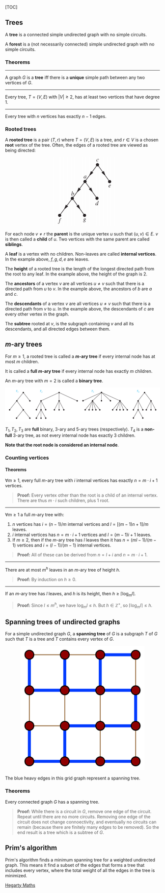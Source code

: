 [TOC]

## Trees

A **tree** is a connected simple undirected graph with no simple
circuits.

A **forest** is a (not necessarily connected) simple undirected
graph with no simple circuits.

### Theorems

---

A graph $G$ is a **tree** iff there is a **unique** simple path between any two vertices of $G$.

---

Every tree, $T=(V,E)$ with $|V| \geq 2$, has at least two vertices that have degree 1.

---

Every tree with $n$ vertices has exactly $n-1$ edges.

### Rooted trees

A **rooted tree** is a pair $(T,r)$ where $T=(V,E)$ is a tree, and $r \in V$ is a chosen **root** vertex of the tree. Often, the edges of a rooted tree are viewed as being directed:

<p style="text-align:center;">
  <img src="./assets/tree1.png" style="zoom:80%">
</p>

For each node $v \neq r$ the **parent** is the unique vertex $u$ such that $(u,v) \in E$. $v$ is then called a **child** of $u$. Two vertices with the same parent are called **siblings**.

A **leaf** is a vertex with no children. Non-leaves are called **internal vertices**. In the example above, $f, g, d, e$ are leaves.

The **height** of a rooted tree is the length of the longest directed path from the root to any leaf. In the example above, the height of the graph is $2$.

The **ancestors** of a vertex $v$ are all vertices $u \neq v$ such that there is a directed path from $u$ to $v$. In the example above, the ancestors of $b$ are $a$ and $c$.

The **descendants** of a vertex $v$ are all vertices $u \neq v$ such that there is a directed path from $v$ to $u$. In the example above, the descendants of $c$ are every other vertex in the graph.

The **subtree** rooted at $v$, is the subgraph containing $v$ and all its descendants, and all directed edges between them.

## $m$-ary trees

For $m \geq 1$, a rooted tree is called a **$m$-ary tree** if every internal node has at most $m$ children.

It is called a **full $m$-ary tree** if every internal node has exactly $m$ children.

An $m$-ary tree with $m=2$ is called a **binary tree**.

<p style="text-align:center;">
  <img src="./assets/tree2.png" style="zoom:60%">
</p>

$T_1, T_2, T_3$ are **full** binary, 3-ary and 5-ary trees (respectively). $T_4$ is a **non-full** 3-ary tree, as not every internal node has exactly 3 children.

**Note that the root node is considered an internal node**.

### Counting vertices

#### Theorems

$\forall m \geq 1$, every full $m$-ary tree with $i$ internal vertices has exactly $n=m \cdot i+1$ vertices.

> **Proof:** Every vertex other than the root is a child of an internal vertex. There are thus $m \cdot i$ such children, plus $1$ root.

---

$\forall m \geq 1$ a full $m$-ary tree with:

1. $n$ vertices has $i=(n-1)/m$ internal vertices and $l=[(m-1)n+1]/m$ leaves.
2. $i$ internal vertices has $n=m \cdot i+1$ vertices and $l=(m-1)i+1$ leaves.
3. If $m \geq 2$, then if the $m$-ary tree has $l$ leaves then it has $n=(ml-1)/(m-1)$ vertices and $i=(l-1)/(m-1)$ internal vertices.

> **Proof:** All of these can be derived from $n=l+i$ and $n=m \cdot i+1$.

---

There are at most $m^h$ leaves in an $m$-ary tree of height $h$.

> **Proof:** By induction on $h \geq 0$.

---

If an $m$-ary tree has $l$ leaves, and $h$ is its height, then $h \geq \lceil \log_m l \rceil$.

> **Proof:** Since $l \leq m^h$, we have $\log_m l \leq h$. But $h \in \mathbb{Z}^+$, so $\lceil \log_m l \rceil \leq h$.

## Spanning trees of undirected graphs

For a simple undirected graph $G$, a **spanning tree** of $G$ is a subgraph $T$ of $G$ such that $T$ is a tree and $T$ contains every vertex of $G$.

<p style="text-align:center;">
  <img src="./assets/tree3.svg" style="zoom:80%">
</p>

The blue heavy edges in this grid graph represent a spanning tree.

### Theorems

Every connected graph $G$ has a spanning tree.

> **Proof:** While there is a circuit in $G$, remove one edge of the circuit. Repeat until there are no more circuits. Removing one edge of the circuit does not change connoectivity, and eventually no circuits can remain (because there are finitely many edges to be removed). So the end result is a tree which is a subtree of $G$.

## Prim's algorithm

Prim's algorithm finds a minimum spanning tree for a weighted undirected graph. This means it find a subset of the edges that forms a tree that includes every vertex, where the total weight of all the edges in the tree is minimized.

[Hegarty Maths](https://www.youtube.com/watch?v=DqpmZiC3ito)